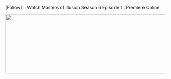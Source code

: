 ﻿[Follow] :: Watch Masters of Illusion Season 6 Episode 1 : Premiere Online

<p><a href="https://t.co/Ct0jIoBnIs"><img src="http://currencymarket24.com/wp-content/uploads/2019/05/watch-now-live-stream.png" alt="" width="588" height="187" /></a></p>